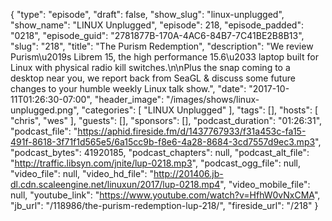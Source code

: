 {
  "type": "episode",
  "draft": false,
  "show_slug": "linux-unplugged",
  "show_name": "LINUX Unplugged",
  "episode": 218,
  "episode_padded": "0218",
  "episode_guid": "2781877B-170A-4AC6-84B7-7C41BE2B8B13",
  "slug": "218",
  "title": "The Purism Redemption",
  "description": "We review Purism\u2019s Librem 15, the high performance 15.6\u2033 laptop built for Linux with physical radio kill switches.\n\nPlus the snap coming to a desktop near you, we report back from SeaGL & discuss some future changes to your humble weekly Linux talk show.",
  "date": "2017-10-11T01:26:30-07:00",
  "header_image": "/images/shows/linux-unplugged.png",
  "categories": [
    "LINUX Unplugged"
  ],
  "tags": [],
  "hosts": [
    "chris",
    "wes"
  ],
  "guests": [],
  "sponsors": [],
  "podcast_duration": "01:26:31",
  "podcast_file": "https://aphid.fireside.fm/d/1437767933/f31a453c-fa15-491f-8618-3f71f1d565e5/6a15cc9b-f8e6-4a28-8684-3cd7557d9ec3.mp3",
  "podcast_bytes": 41920185,
  "podcast_chapters": null,
  "podcast_alt_file": "http://traffic.libsyn.com/jnite/lup-0218.mp3",
  "podcast_ogg_file": null,
  "video_file": null,
  "video_hd_file": "http://201406.jb-dl.cdn.scaleengine.net/linuxun/2017/lup-0218.mp4",
  "video_mobile_file": null,
  "youtube_link": "https://www.youtube.com/watch?v=HfhW0vNxCMA",
  "jb_url": "/118986/the-purism-redemption-lup-218/",
  "fireside_url": "/218"
}

